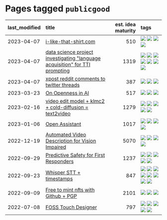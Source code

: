 # Pages tagged `publicgood`

|last_modified|title|est. idea maturity|tags
|:---|:---|---:|:---|
|2023-04-07|[i-like-that-shirt.com](../ilikethatshirt.com.md)|510|[![](https://img.shields.io/badge/tag-accessibility-82d6e)](../tags/accessibility.md) [![](https://img.shields.io/badge/tag-completed-d5ffe)](../tags/completed.md) [![](https://img.shields.io/badge/tag-publicgood-a68128)](../tags/publicgood.md) [![](https://img.shields.io/badge/tag-tooling-752fd7)](../tags/tooling.md)|
|2023-04-07|[data science project investigating "language acquisition" for TTI prompting](../tti_language_aqcuisition.md)|1319|[![](https://img.shields.io/badge/tag-alignment-35d420)](../tags/alignment.md) [![](https://img.shields.io/badge/tag-dataset-496a1)](../tags/dataset.md) [![](https://img.shields.io/badge/tag-experimental-1043a5)](../tags/experimental.md) [![](https://img.shields.io/badge/tag-prompting-683f3)](../tags/prompting.md) [![](https://img.shields.io/badge/tag-publication-c4fb38)](../tags/publication.md) [![](https://img.shields.io/badge/tag-publicgood-a68128)](../tags/publicgood.md) [![](https://img.shields.io/badge/tag-stability-b25b5)](../tags/stability.md)|
|2023-04-07|[xpost reddit comments to twitter threads](../reddit2twitter.md)|387|[![](https://img.shields.io/badge/tag-experimental-1043a5)](../tags/experimental.md) [![](https://img.shields.io/badge/tag-publicgood-a68128)](../tags/publicgood.md) [![](https://img.shields.io/badge/tag-tooling-752fd7)](../tags/tooling.md)|
|2023-03-23|[On Openness in AI](../on_openness_in_ai.md)|517|[![](https://img.shields.io/badge/tag-alignment-35d420)](../tags/alignment.md) [![](https://img.shields.io/badge/tag-publication-c4fb38)](../tags/publication.md) [![](https://img.shields.io/badge/tag-publicgood-a68128)](../tags/publicgood.md)|
|2023-02-16|[video edit model + klmc2 + cold-diffusion = text2video](../video-edit-model-over-init-video.md)|1279|[![](https://img.shields.io/badge/tag-animation-e9b626)](../tags/animation.md) [![](https://img.shields.io/badge/tag-meta-98b52b)](../tags/meta.md) [![](https://img.shields.io/badge/tag-publicgood-a68128)](../tags/publicgood.md) [![](https://img.shields.io/badge/tag-stability-b25b5)](../tags/stability.md) [![](https://img.shields.io/badge/tag-tooling-752fd7)](../tags/tooling.md)|
|2023-01-06|[Open Assistant](../open-assistant.md)|1017|[![](https://img.shields.io/badge/tag-accessibility-82d6e)](../tags/accessibility.md) [![](https://img.shields.io/badge/tag-publicgood-a68128)](../tags/publicgood.md) [![](https://img.shields.io/badge/tag-stability-b25b5)](../tags/stability.md) [![](https://img.shields.io/badge/tag-wip-9c3a4a)](../tags/wip.md)|
|2022-12-19|[Automated Video Description for Vision Impaired](../automated-video-description.md)|5070|[![](https://img.shields.io/badge/tag-accessibility-82d6e)](../tags/accessibility.md) [![](https://img.shields.io/badge/tag-dataset-496a1)](../tags/dataset.md) [![](https://img.shields.io/badge/tag-foundation-cc5ed7)](../tags/foundation.md) [![](https://img.shields.io/badge/tag-publicgood-a68128)](../tags/publicgood.md)|
|2022-09-29|[Predictive Safety for First Responders](../safety-officer.md)|1237|[![](https://img.shields.io/badge/tag-completed-d5ffe)](../tags/completed.md) [![](https://img.shields.io/badge/tag-dataset-496a1)](../tags/dataset.md) [![](https://img.shields.io/badge/tag-publication-c4fb38)](../tags/publication.md) [![](https://img.shields.io/badge/tag-publicgood-a68128)](../tags/publicgood.md) [![](https://img.shields.io/badge/tag-wip-9c3a4a)](../tags/wip.md)|
|2022-09-23|[Whisper STT + timestamps](../whisper-stt-plus-timestamps.md)|847|[![](https://img.shields.io/badge/tag-colab-b7fb0)](../tags/colab.md) [![](https://img.shields.io/badge/tag-dataset-496a1)](../tags/dataset.md) [![](https://img.shields.io/badge/tag-experimental-1043a5)](../tags/experimental.md) [![](https://img.shields.io/badge/tag-meta-98b52b)](../tags/meta.md) [![](https://img.shields.io/badge/tag-prompting-683f3)](../tags/prompting.md) [![](https://img.shields.io/badge/tag-publicgood-a68128)](../tags/publicgood.md) [![](https://img.shields.io/badge/tag-stability-b25b5)](../tags/stability.md) [![](https://img.shields.io/badge/tag-tooling-752fd7)](../tags/tooling.md)|
|2022-09-09|[Free to mint nfts with Github + PGP](../free-to-mint-nfts_git_plus_pgp.md)|2101|[![](https://img.shields.io/badge/tag-publicgood-a68128)](../tags/publicgood.md) [![](https://img.shields.io/badge/tag-tooling-752fd7)](../tags/tooling.md) [![](https://img.shields.io/badge/tag-wip-9c3a4a)](../tags/wip.md)|
|2022-07-08|[FOSS Touch Designer](../FOSS_touch_designer.md)|797|[![](https://img.shields.io/badge/tag-alignment-35d420)](../tags/alignment.md) [![](https://img.shields.io/badge/tag-animation-e9b626)](../tags/animation.md) [![](https://img.shields.io/badge/tag-publicgood-a68128)](../tags/publicgood.md) [![](https://img.shields.io/badge/tag-tooling-752fd7)](../tags/tooling.md) [![](https://img.shields.io/badge/tag-wip-9c3a4a)](../tags/wip.md)|